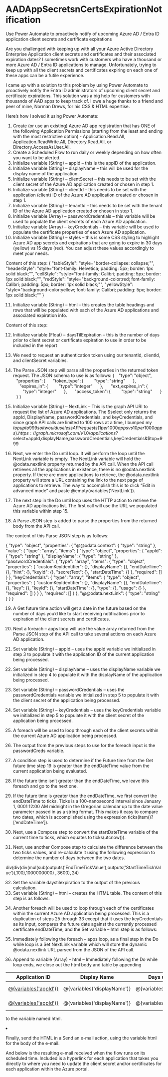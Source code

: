 # AADAppSecretsnCertsExpirationNotification

Use Power Automate to proactively notify of upcoming Azure AD / Entra ID application client secrets and certificate expirations 
 
Are you challenged with keeping up with all your Azure Active Directory Enterprise Application client secrets and certificates and their associated expiration dates? 
I sometimes work with customers who have a thousand or more Azure AD / Entra ID applications to manage. Unfortunately, trying to keep up with all the client secrets and certificates expiring on each one of these apps can be a futile experience.   

I came up with a solution to this problem by using Power Automate to proactively notify the Entra ID administrators of upcoming client secret and certificate expirations. This solution was a big help for customers with thousands of AAD apps to keep track of.  I owe a huge thanks to a friend and peer of mine, Norman Drews, for his CSS & HTML expertise. 

Here’s how I solved it using Power Automate: 
 
1.	Create (or use an existing) Azure AD app registration that has ONE of the following Application Permissions (starting from the least and ending with the most restrictive option) -  Application.Read.All, Application.ReadWrite.All, Directory.Read.All, or Directory.AccessAsUser.All.  
2.	Create a Scheduled Flow to run daily or weekly depending on how often you want to be alerted.   
3.	Initialize variable (String) – appId – this is the appID of the application. 
4.	Initialize variable (String) – displayName – this will be used for the display name of the application. 
5.	Initialize variable (String) – clientSecret – this needs to be set with the client secret of the Azure AD application created or chosen in step 1. 
6.	Initialize variable (String) – clientId – this needs to be set with the application (client) ID of the Azure AD application created or chosen in step 1. 
7.	Initialize variable (String) – tenantId – this needs to be set with the tenant ID of the Azure AD application created or chosen in step 1. 
8.	Initialize variable (Array) – passwordCredentials – this variable will be used to populate the client secrets of each Azure AD application. 
9.	Initialize variable (Array) – keyCredentials – this variable will be used to populate the certificate properties of each Azure AD application. 
10.	Initialize variable (String) – styles – this is some CSS styling to highlight Azure AD app secrets and expirations that are going to expire in 30 days (yellow) vs 15 days (red).  You can adjust these values accordingly to meet your needs. 
 
Content of this step: 
{ 
  "tableStyle": "style=\"border-collapse: collapse;\"", 
  "headerStyle": "style=\"font-family: Helvetica; padding: 5px; border: 1px solid black;\"", 
  "cellStyle": "style=\"font-family: Calibri; padding: 5px; border: 1px solid black;\"", 
  "redStyle": "style=\"background-color:red; font-family: Calibri; padding: 5px; border: 1px solid black;\"", 
  "yellowStyle": "style=\"background-color:yellow; font-family: Calibri; padding: 5px; border: 1px solid black;\"" 
} 
 
11.	Initialize variable (String) – html – this creates the table headings and rows that will be populated with each of the Azure AD applications and associated expiration info. 
 
Content of this step: 
 
<table @{variables('styles').tableStyle}><thead><th @{variables('styles').headerStyle}>Application ID</th><th @{variables('styles').headerStyle}>Display Name</th><th @{variables('styles').headerStyle}>Days until Expiration</th><th @{variables('styles').headerStyle}>Type</th><th @{variables('styles').headerStyle}>Expiration Date</th></thead><tbody> 
 
12.	Initialize variable (Float) – daysTilExpiration – this is the number of days prior to client secret or certificate expiration to use in order to be included in the report 
13.	We need to request an authentication token using our tenantId, clientId, and clientSecret variables. 
  
14.	The Parse JSON step will parse all the properties in the returned token request. 
The JSON schema to use is as follows: 
{ 
    "type": "object", 
    "properties": { 
        "token_type": { 
            "type": "string" 
        }, 
        "expires_in": { 
            "type": "integer" 
        }, 
        "ext_expires_in": { 
            "type": "integer" 
        }, 
        "access_token": { 
            "type": "string" 
        } 
    } 
} 
 
  
 
15.	Initialize variable (String) – NextLink – This is the graph API URI to request the list of Azure AD applications.  The $select only returns the appId, DisplayName, passwordCredentials, and keyCredentials, and since graph API calls are limited to 100 rows at a time, I bumped my $top up to 999 so it would use less API requests (1 per 1000 apps vs 10 per 1000 apps). 
https://graph.microsoft.com/v1.0/applications?$select=appId,displayName,passwordCredentials,keyCredentials&$top=999 
16.	Next, we enter the Do until loop. It will perform the loop until the NextLink variable is empty.  The NextLink variable will hold the @odata.nextlink property returned by the API call. When the API call retrieves all the applications in existence, there is no @odata.nextlink property.  If there are more applications to retrieve, the @odata.nextlink property will store a URL containing the link to the next page of applications to retrieve. The way to accomplish this is to click “Edit in advanced mode” and paste @empty(variables('NextLink')). 
  
17.	The next step in the Do until loop uses the HTTP action to retrieve the Azure AD applications list.  The first call will use the URL we populated this variable within step 15. 
18.	A Parse JSON step is added to parse the properties from the returned body from the API call. 

The content of this Parse JSON step is as follows:

{
    "type": "object",
    "properties": {
        "@@odata.context": {
            "type": "string"
        },
        "value": {
            "type": "array",
            "items": {
                "type": "object",
                "properties": {
                    "appId": {
                        "type": "string"
                    },
                    "displayName": {
                        "type": "string"
                    },
                    "passwordCredentials": {
                        "type": "array",
                        "items": {
                            "type": "object",
                            "properties": {
                                "customKeyIdentifier": {},
                                "displayName": {},
                                "endDateTime": {},
                                "hint": {},
                                "keyId": {},
                                "secretText": {},
                                "startDateTime": {}
                            },
                            "required": []
                        }
                    },
                    "keyCredentials": {
                        "type": "array",
                        "items": {
                            "type": "object",
                            "properties": {
                                "customKeyIdentifier": {},
                                "displayName": {},
                                "endDateTime": {},
                                "key": {},
                                "keyId": {},
                                "startDateTime": {},
                                "type": {},
                                "usage": {}
                            },
                            "required": []
                        }
                    }
                },
                "required": []
            }
        },
        "@@odata.nextLink": {
            "type": "string"
        }
    }
}

19.	A Get future time action will get a date in the future based on the number of days you’d like to start receiving notifications prior to expiration of the client secrets and certificates. 
20.	Next a foreach – apps loop will use the value array returned from the Parse JSON step of the API call to take several actions on each Azure AD application. 
  
21.	Set variable (String) – appId – uses the appId variable we initialized in step 3 to populate it with the application ID of the current application being processed. 
22.	Set variable (String) – displayName – uses the displayName variable we initialized in step 4 to populate it with the displayName of the application being processed. 
23.	Set variable (String) – passwordCredentials – uses the passwordCredentials variable we initialized in step 5 to populate it with the client secret of the application being processed. 
24.	Set variable (String) – keyCredentials – uses the keyCredentials variable we initialized in step 5 to populate it with the client secret of the application being processed. 
25.	A foreach will be used to loop through each of the client secrets within the current Azure AD application being processed. 
  
26.	The output from the previous steps to use for the foreach input is the passwordCreds variable.  
27.	A condition step is used to determine if the Future time from the Get future time step 19 is greater than the endDateTime value from the current application being evaluated. 
28.	If the future time isn’t greater than the endDateTime, we leave this foreach and go to the next one. 
29.	If the future time is greater than the endDateTime, we first convert the endDateTime to ticks. Ticks is a 100-nanosecond interval since January 1, 0001 12:00 AM midnight in the Gregorian calendar up to the date value parameter passed in as a string format. This makes it easy to compare two dates, which is accomplished using the expression ticks(item()?[‘endDateTime’]). 
30.	Next, use a Compose step to convert the startDateTime variable of the current time to ticks, which equates to ticks(utcnow()). 
31.	Next, use another Compose step to calculate the difference between the two ticks values, and re-calculate it using the following expression to determine the number of days between the two dates. 

div(div(div(mul(sub(outputs('EndTimeTickValue'),outputs('StartTimeTickValue')),100),1000000000) , 3600), 24) 

32.	Set the variable daystilexpiration to the output of the previous calculation. 
33.	Set variable (String) – html – creates the HTML table.  The content of this step is as follows: 
 
<tr><td @{variables('styles').cellStyle}><a href="https://ms.portal.azure.com/#blade/Microsoft_AAD_RegisteredApps/ApplicationMenuBlade/Credentials/appId/@{variables('appId')}/isMSAApp/">@{variables('appId')}</a></td><td @{variables('styles').cellStyle}>@{variables('displayName')}</td><td @{if(less(variables('daystilexpiration'),15),variables('styles').redStyle,if(less(variables('daystilexpiration'),30),variables('styles').yellowStyle,variables('styles').cellStyle))}>@{variables('daystilexpiration')} </td><td @{variables('styles').cellStyle}>Secret</td><td @{variables('styles').cellStyle}>@{formatDateTime(item()?['endDateTime'],'g')}</td></tr> 
 
34.	Another foreach will be used to loop through each of the certificates within the current Azure AD application being processed.  This is a duplication of steps 25 through 33 except that it uses the keyCredentials as its input, compares the future date against the currently processed certificate endDateTime, and the Set variable – html step is as follows: 
 
<tr><td @{variables('styles').cellStyle}><a href="https://ms.portal.azure.com/#blade/Microsoft_AAD_RegisteredApps/ApplicationMenuBlade/Credentials/appId/@{variables('appId')}/isMSAApp/">@{variables('appId')}</a></td><td @{variables('styles').cellStyle}>@{variables('displayName')}</td><td @{if(less(variables('daystilexpiration'), 15), variables('styles').redStyle, if(less(variables('daystilexpiration'), 30), variables('styles').yellowStyle, variables('styles').cellStyle))}>@{variables('daystilexpiration')} </td><td @{variables('styles').cellStyle}>Certificate</td><td @{variables('styles').cellStyle}>@{formatDateTime(item()?['endDateTime'], 'g')}</td></tr> 
 
  
 
35.	Immediately following the foreach – apps loop, as a final step in the Do while loop is a Set NextLink variable which will store the dynamic @odata.nextlink URL parsed from the JSON of the API call. 
36.	Append to variable (Array) – html – Immediately following the Do while loop ends, we close out the html body and table by appending <tbody></table> to the variable named html. 

 

37.	Finally, send the HTML in a Send an e-mail action, using the variable html for the body of the e-mail. 
   
And below is the resulting e-mail received when the flow runs on its scheduled time.  Included is a hyperlink for each application that takes you directly to where you need to update the client secret and/or certificates for each application within the Azure portal. 

  

